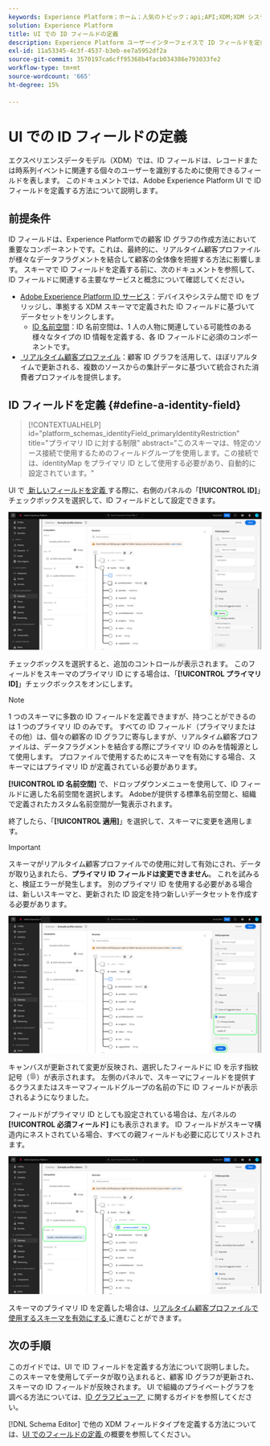 ```yaml
---
keywords: Experience Platform；ホーム；人気のトピック；api;API;XDM;XDM システム；エクスペリエンスデータモデル；データモデル；ui；ワークスペース；id；フィールド；
solution: Experience Platform
title: UI での ID フィールドの定義
description: Experience Platform ユーザーインターフェイスで ID フィールドを定義する方法を説明します。
exl-id: 11a53345-4c3f-4537-b3eb-ee7a5952df2a
source-git-commit: 3570197ca6cff95368b4facb034386e793033fe2
workflow-type: tm+mt
source-wordcount: '665'
ht-degree: 15%

---
```


# UI での ID フィールドの定義

エクスペリエンスデータモデル（XDM）では、ID フィールドは、レコードまたは時系列イベントに関連する個々のユーザーを識別するために使用できるフィールドを表します。 このドキュメントでは、Adobe Experience Platform UI で ID フィールドを定義する方法について説明します。

## 前提条件

ID フィールドは、Experience Platformでの顧客 ID グラフの作成方法において重要なコンポーネントです。これは、最終的に、リアルタイム顧客プロファイルが様々なデータフラグメントを結合して顧客の全体像を把握する方法に影響します。 スキーマで ID フィールドを定義する前に、次のドキュメントを参照して、ID フィールドに関連する主要なサービスと概念について確認してください。

* [Adobe Experience Platform ID サービス](../../../identity-service/home.md)：デバイスやシステム間で ID をブリッジし、準拠する XDM スキーマで定義された ID フィールドに基づいてデータセットをリンクします。
   * [ID 名前空間](../../../identity-service/features/namespaces.md)：ID 名前空間は、1 人の人物に関連している可能性のある様々なタイプの ID 情報を定義する、各 ID フィールドに必須のコンポーネントです。
* [&#x200B; リアルタイム顧客プロファイル &#x200B;](../../../profile/home.md)：顧客 ID グラフを活用して、ほぼリアルタイムで更新される、複数のソースからの集計データに基づいて統合された消費者プロファイルを提供します。

## ID フィールドを定義 {#define-a-identity-field}

>[!CONTEXTUALHELP]
>id="platform_schemas_identityField_primaryIdentityRestriction"
>title="プライマリ ID に対する制限"
>abstract="このスキーマは、特定のソース接続で使用するためのフィールドグループを使用します。この接続では、identityMap をプライマリ ID として使用する必要があり、自動的に設定されています。"

UI で [&#x200B; 新しいフィールドを定義 &#x200B;](./overview.md#define) する際に、右側のパネルの「**[!UICONTROL ID]**」チェックボックスを選択して、ID フィールドとして設定できます。

![](../../images/ui/fields/special/identity.png)

チェックボックスを選択すると、追加のコントロールが表示されます。 このフィールドをスキーマのプライマリ ID にする場合は、「**[!UICONTROL プライマリ ID]**」チェックボックスをオンにします。

>[!NOTE]
>
>1 つのスキーマに多数の ID フィールドを定義できますが、持つことができるのは 1 つのプライマリ ID のみです。 すべての ID フィールド（プライマリまたはその他）は、個々の顧客の ID グラフに寄与しますが、リアルタイム顧客プロファイルは、データフラグメントを結合する際にプライマリ ID のみを情報源として使用します。 プロファイルで使用するためにスキーマを有効にする場合、スキーマにはプライマリ ID が定義されている必要があります。

**[!UICONTROL ID 名前空間]** で、ドロップダウンメニューを使用して、ID フィールドに適した名前空間を選択します。 Adobeが提供する標準名前空間と、組織で定義されたカスタム名前空間が一覧表示されます。

終了したら、「**[!UICONTROL 適用]**」を選択して、スキーマに変更を適用します。

>[!IMPORTANT]
>
>スキーマがリアルタイム顧客プロファイルでの使用に対して有効にされ、データが取り込まれたら、**プライマリ ID フィールドは変更できません**。 これを試みると、検証エラーが発生します。 別のプライマリ ID を使用する必要がある場合は、新しいスキーマと、更新された ID 設定を持つ新しいデータセットを作成する必要があります。

![](../../images/ui/fields/special/identity-config.png)

キャンバスが更新されて変更が反映され、選択したフィールドに ID を示す指紋記号（![](/help/images/icons/identity-service.png)）が表示されます。 左側のパネルで、スキーマにフィールドを提供するクラスまたはスキーマフィールドグループの名前の下に ID フィールドが表示されるようになりました。

フィールドがプライマリ ID としても設定されている場合は、左パネルの **[!UICONTROL 必須フィールド]** にも表示されます。 ID フィールドがスキーマ構造内にネストされている場合、すべての親フィールドも必要に応じてリストされます。

![](../../images/ui/fields/special/identity-applied.png)

スキーマのプライマリ ID を定義した場合は、[&#x200B; リアルタイム顧客プロファイルで使用するスキーマを有効にする &#x200B;](../resources/schemas.md#profile) に進むことができます。

## 次の手順

このガイドでは、UI で ID フィールドを定義する方法について説明しました。 このスキーマを使用してデータが取り込まれると、顧客 ID グラフが更新され、スキーマの ID フィールドが反映されます。 UI で組織のプライベートグラフを調べる方法については、[ID グラフビューア &#x200B;](../../../identity-service/features/identity-graph-viewer.md) に関するガイドを参照してください。

[!DNL Schema Editor] で他の XDM フィールドタイプを定義する方法については、[UI でのフィールドの定義 &#x200B;](./overview.md#special) の概要を参照してください。
